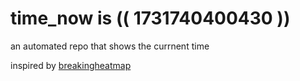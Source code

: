 # time_now is (( 1731740400430 ))

an automated repo that shows the currnent time

inspired by [breakingheatmap](https://github.com/breakingheatmap/breakingheatmap)